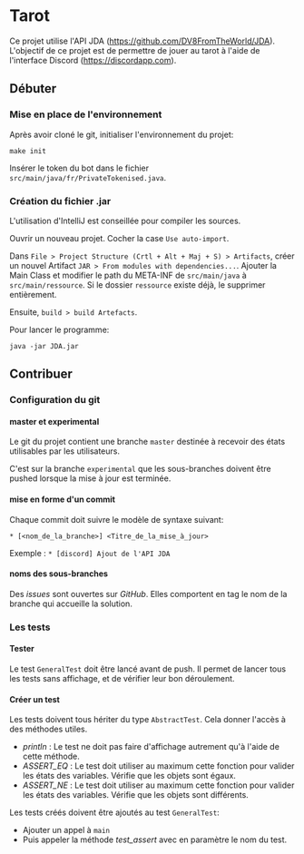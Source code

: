 # Tarot
Ce projet utilise l'API JDA (https://github.com/DV8FromTheWorld/JDA).
L'objectif de ce projet est de permettre de jouer au tarot à l'aide de l'interface Discord (https://discordapp.com).


## Débuter

### Mise en place de l'environnement
Après avoir cloné le git, initialiser l'environnement du projet:

```
make init
```

Insérer le token du bot dans le fichier `src/main/java/fr/PrivateTokenised.java`.


### Création du fichier .jar

L'utilisation d'IntelliJ est conseillée pour compiler les sources.

Ouvrir un nouveau projet. Cocher la case `Use auto-import`.

Dans `File > Project Structure (Crtl + Alt + Maj + S) > Artifacts`, créer un nouvel Artifact `JAR > From modules with dependencies...`.
Ajouter la Main Class et modifier le path du META-INF de `src/main/java` à `src/main/ressource`.
Si le dossier `ressource` existe déjà, le supprimer entièrement.

Ensuite, `build > build Artefacts`.

Pour lancer le programme:
```
java -jar JDA.jar
```


## Contribuer

### Configuration du git

#### master et experimental
Le git du projet contient une branche `master` destinée à recevoir des états utilisables par les utilisateurs.

C'est sur la branche `experimental` que les sous-branches doivent être pushed lorsque la mise à jour est terminée.

#### mise en forme d'un commit
Chaque commit doit suivre le modèle de syntaxe suivant:

```* [<nom_de_la_branche>] <Titre_de_la_mise_à_jour>```

Exemple : ```* [discord] Ajout de l'API JDA```

#### noms des sous-branches
Des *issues* sont ouvertes sur *GitHub*. Elles comportent en tag le nom de la branche qui accueille la solution.


### Les tests

#### Tester
Le test `GeneralTest` doit être lancé avant de push. Il permet de lancer tous les tests sans affichage, et de vérifier leur bon déroulement.

#### Créer un test
Les tests doivent tous hériter du type `AbstractTest`. Cela donner l'accès à des méthodes utiles.

- *println* : Le test ne doit pas faire d'affichage autrement qu'à l'aide de cette méthode.
- *ASSERT_EQ* : Le test doit utiliser au maximum cette fonction pour valider les états des variables. Vérifie que les objets sont égaux.
- *ASSERT_NE* : Le test doit utiliser au maximum cette fonction pour valider les états des variables. Vérifie que les objets sont différents.

Les tests créés doivent être ajoutés au test `GeneralTest`:
- Ajouter un appel à `main`
- Puis appeler la méthode *test_assert* avec en paramètre le nom du test.



